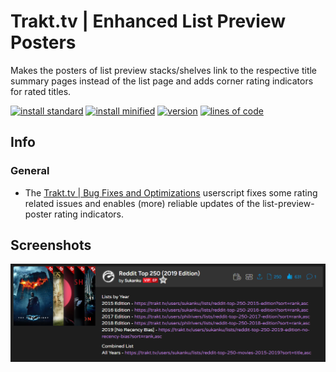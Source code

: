 # Trakt.tv | Enhanced List Preview Posters
Makes the posters of list preview stacks/shelves link to the respective title summary pages instead of the list page and adds corner rating indicators for rated titles.

[![install standard](https://img.shields.io/badge/install-standard-006400)](https://raw.githubusercontent.com/Fenn3c401/Trakt.tv-Userscript-Collection/main/userscripts/dist/kji85iek.user.js) [![install minified](https://img.shields.io/badge/install-minified-64962a)](https://raw.githubusercontent.com/Fenn3c401/Trakt.tv-Userscript-Collection/main/userscripts/dist/kji85iek.min.user.js) [![version](https://img.shields.io/badge/version-1.0.1-blue)](../../../../blame/main/userscripts/dist/kji85iek.user.js) [![lines of code](https://img.shields.io/badge/loc-42-orange)](../../userscripts/dist/kji85iek.user.js)

## Info
### General
- The [Trakt.tv | Bug Fixes and Optimizations](brzmp0a9.md) userscript fixes some rating related issues and enables (more) reliable updates of the list-preview-poster rating indicators.

## Screenshots
![screenshot](screenshots/kji85iek-1.png)